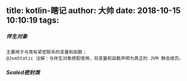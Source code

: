 title: kotlin-瞎记
author: 大帅
date: 2018-10-15 10:10:19
tags:
---
##### 伴生对象
	主要用于与类有紧密联系的变量和函数；
    @JvmStatic 注解：与伴生对象搭配使用，将变量和函数声明为真正的 JVM 静态成员。


##### Sealed密封类
